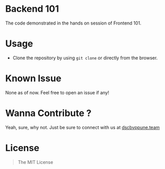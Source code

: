 # Backend 101
The code demonstrated in the hands on session of Frontend 101.

# Usage
- Clone the repository by using  ```git clone``` or directly from the browser.

# Known Issue
None as of now. Feel free to open an issue if any!

# Wanna Contribute ?
Yeah, sure, why not. Just be sure to connect with us at [dscbvppune.team](https://dscbvppune.team)

# License
> The MIT License
